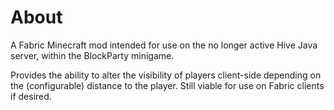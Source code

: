 # About
A Fabric Minecraft mod intended for use on the no longer active Hive Java server, within the BlockParty minigame.

Provides the ability to alter the visibility of players client-side depending on the (configurable) distance to the player. Still viable for use on Fabric clients if desired.
